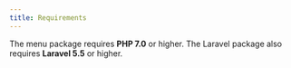 ```yaml
---
title: Requirements
---
```


The menu package requires **PHP 7.0** or higher. The Laravel package also requires **Laravel 5.5** or higher.
